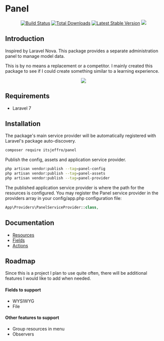 # Panel

<p align="center">
    <a href="https://github.com/itsjeffro/panel/actions"><img src="https://github.com/itsjeffro/panel/workflows/tests/badge.svg" alt="Build Status"></a>
    <a href="https://packagist.org/packages/itsjeffro/panel"><img src="https://poser.pugx.org/itsjeffro/panel/d/total.svg" alt="Total Downloads"></a>
    <a href="https://packagist.org/packages/itsjeffro/panel"><img src="https://poser.pugx.org/itsjeffro/panel/v/stable.svg" alt="Latest Stable Version"></a>
    <a href="https://packagist.org/packages/itsjeffro/panel"><img src="https://poser.pugx.org/itsjeffro/panel/license.svg"></a>
</p>

## Introduction

Inspired by Laravel Nova. This package provides a separate administration panel to manage model data.

This is by no means a replacement or a competitor. I mainly created this package to see if I could create 
something similar to a learning experience.

<p align="center">
    <img src="https://res.cloudinary.com/dz4tjswiv/image/upload/v1633656076/panel.png" />
</p>

## Requirements

* Laravel 7

## Installation
The package's main service provider will be automatically registered with Laravel's package auto-discovery.

```bash
composer require itsjeffro/panel
```

Publish the config, assets and application service provider.
```bash
php artisan vendor:publish --tag=panel-config
php artisan vendor:publish --tag=panel-assets
php artisan vendor:publish --tag=panel-provider
```

The published application service provider is where the path for the resources is configured. You may register the Panel service 
provider in the providers array in your config/app.php configuration file:

```php
App\Providers\PanelServiceProvider::class,
```

## Documentation

- [Resources](./docs/resources.md)
- [Fields](./docs/fields.md)
- [Actions](./docs/actions.md)

## Roadmap

Since this is a project I plan to use quite often, there will be additional features I would like to add when needed.

#### Fields to support

- WYSIWYG
- File

#### Other features to support

- Group resources in menu
- Observers